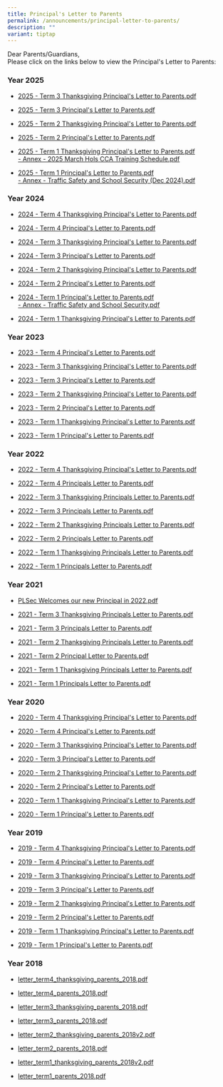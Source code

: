 ```yaml
---
title: Principal's Letter to Parents
permalink: /announcements/principal-letter-to-parents/
description: ""
variant: tiptap
---
```

<p>Dear Parents/Guardians,&nbsp;
<br>Please click on the links below to view the Principal's Letter to Parents:</p>
<h3>Year 2025</h3>
<ul data-tight="true" class="tight">
<li>
<p><a href="/files/2025___Term_3_Thanksgiving_Principal_s_Letter_to_Parents__final_.pdf" rel="noopener noreferrer nofollow" target="_blank">2025 - Term 3 Thanksgiving Principal's Letter to Parents.pdf</a>
</p>
</li>
<li>
<p><a href="/files/2025___Term_3_Principal_s_Letter_to_Parents__final_.pdf" rel="noopener nofollow" target="_blank">2025 - Term 3 Principal's Letter to Parents.pdf</a>
</p>
</li>
<li>
<p><a href="/files/2025___Term_2_Thanksgiving_Principal_s_Letter_to_Parents__final_.pdf" rel="noopener nofollow" target="_blank">2025 - Term 2 Thanksgiving Principal's Letter to Parents.pdf</a>
</p>
</li>
<li>
<p><a href="/files/2025___Term_2_Principal_s_Letter_to_Parents.pdf" rel="noopener nofollow" target="_blank">2025 - Term 2 Principal's Letter to Parents.pdf</a>
</p>
</li>
<li>
<p><a href="/files/2025___Term_1_Thanksgiving_Principal_s_Letter_to_Parents.pdf" rel="noopener nofollow" target="_blank">2025 - Term 1 Thanksgiving Principal's Letter to Parents.pdf</a>
<br><a href="/files/Annex___2025_March_Hols_CCA_Training_Schedule.pdf" rel="noopener nofollow" target="_blank">- Annex - 2025 March Hols CCA Training Schedule.pdf</a>
</p>
</li>
<li>
<p><a href="/files/2025___Term_1_Principal_s_Letter_to_Parents.pdf" rel="noopener nofollow" target="_blank">2025 - Term 1 Principal's Letter to Parents.pdf</a>
<br><a href="/files/Annex___Traffic_Safety_and_School_Security__Dec_2024_.pdf" rel="noopener nofollow" target="_blank">- Annex - Traffic Safety and School Security (Dec 2024).pdf</a>
</p>
</li>
</ul>
<h3>Year 2024</h3>
<ul data-tight="true" class="tight">
<li>
<p><a href="/files/2024___Term_4_Thanksgiving_Principal_s_Letter_to_Parents.pdf" rel="noopener noreferrer nofollow" target="_blank">2024 - Term 4 Thanksgiving Principal's Letter to Parents.pdf</a>
</p>
</li>
<li>
<p><a href="/files/2024___Term_4_Principal_s_Letter_to_Parents__final_.pdf" rel="noopener noreferrer nofollow" target="_blank">2024 - Term 4 Principal's Letter to Parents.pdf</a>
</p>
</li>
<li>
<p><a href="/files/2024___Term_3_Thanksgiving_Principal_s_Letter_to_Parents.pdf" rel="noopener noreferrer nofollow" target="_blank">2024 - Term 3 Thanksgiving Principal's Letter to Parents.pdf</a>
</p>
</li>
<li>
<p><a href="/files/2024___Term_3_Principal_s_Letter_to_Parents__final_.pdf" rel="noopener noreferrer nofollow" target="_blank">2024 - Term 3 Principal's Letter to Parents.pdf</a>
</p>
</li>
<li>
<p><a href="/files/2024___Term_2_Thanksgiving_Principal_s_Letter_to_Parents.pdf" rel="noopener noreferrer nofollow" target="_blank">2024 - Term 2 Thanksgiving Principal's Letter to Parents.pdf</a>
</p>
</li>
<li>
<p><a href="/files/2024___Term_2_Principal_s_Letter_to_Parents.pdf" rel="noopener noreferrer nofollow" target="_blank">2024 - Term 2 Principal's Letter to Parents.pdf</a>
</p>
</li>
<li>
<p><a href="/files/2024___Term_1_Principal_s_Letter_to_Parents.pdf" rel="noopener noreferrer nofollow" target="_blank">2024 - Term 1 Principal's Letter to Parents.pdf</a>
<br><a href="/files/Annex___Traffic_Safety_and_School_Security.pdf" rel="noopener noreferrer nofollow" target="_blank">- Annex - Traffic Safety and School Security.pdf</a>
</p>
</li>
<li>
<p><a href="/files/2024___Term_1_Thanksgiving_Principal_s_Letter_to_Parents.pdf" rel="noopener noreferrer nofollow" target="_blank">2024 - Term 1 Thanksgiving Principal's Letter to Parents.pdf</a>
</p>
</li>
</ul>
<h3>Year 2023</h3>
<ul>
<li>
<p><a href="/files/2023%20-%20term%204%20principal's%20letter%20to%20parents%20(final).pdf" rel="noopener noreferrer nofollow" target="_blank">2023 - Term 4 Principal's Letter to Parents.pdf</a>
</p>
</li>
<li>
<p><a href="/files/2023%20-%20term%203%20thanksgiving%20principal's%20letter%20to%20parents.pdf" rel="noopener noreferrer nofollow" target="_blank">2023 - Term 3 Thanksgiving Principal's Letter to Parents.pdf</a>
</p>
</li>
<li>
<p><a href="/files/2023%20-%20term%203%20principals%20letter%20to%20parents.pdf" rel="noopener noreferrer nofollow" target="_blank">2023 - Term 3 Principal's Letter to Parents.pdf</a>
</p>
</li>
<li>
<p><a href="/files/2023%20-%20term%202%20thanksgiving%20principals%20letter%20to%20parents.pdf" rel="noopener noreferrer nofollow" target="_blank">2023 - Term 2 Thanksgiving Principal's Letter to Parents.pdf</a>
</p>
</li>
<li>
<p><a href="/files/2023%20-%20Term%202%20Principals%20Letter%20to%20Parents.pdf" rel="noopener noreferrer nofollow" target="_blank">2023 - Term 2 Principal's Letter to Parents.pdf</a>
</p>
</li>
<li>
<p><a href="/files/2023%20-%20Term%201%20Thanksgiving%20Principals%20Letter%20to%20Parents.pdf" rel="noopener noreferrer nofollow" target="_blank">2023 - Term 1 Thanksgiving Principal's Letter to Parents.pdf</a>
<br>
</p>
</li>
<li>
<p><a href="/files/2023%20-%20Term%201%20Principals%20Letter%20to%20Parents.pdf" rel="noopener noreferrer nofollow" target="_blank">2023 - Term 1 Principal's Letter to Parents.pdf</a>
<br>
</p>
</li>
</ul>
<h3>Year 2022</h3>
<ul data-tight="true" class="tight">
<li>
<p><a href="/files/2022%20-%20Term%204%20Thanksgiving%20Principals%20Letter%20to%20Parents.pdf" rel="noopener noreferrer nofollow" target="_blank">2022 - Term 4 Thanksgiving Principal's Letter to Parents.pdf</a>
</p>
</li>
<li>
<p><a href="/files/2022%20-%20Term%204%20Principals%20Letter%20to%20Parents.pdf" rel="noopener noreferrer nofollow" target="_blank">2022 - Term 4 Principals Letter to Parents.pdf</a>
</p>
</li>
<li>
<p><a href="/files/2022%20-%20Term%203%20Thanksgiving%20Principals%20Letter%20to%20Parents.pdf" rel="noopener noreferrer nofollow" target="_blank">2022 - Term 3 Thanksgiving Principals Letter to Parents.pdf</a>
</p>
</li>
<li>
<p><a href="/files/2022%20-%20Term%203%20Principals%20Letter%20to%20Parents.pdf" rel="noopener noreferrer nofollow" target="_blank">2022 - Term 3 Principals Letter to Parents.pdf</a>
</p>
</li>
<li>
<p><a href="/files/2022%20-%20Term%202%20Thanksgiving%20Principals%20Letter%20to%20Parents.pdf" rel="noopener noreferrer nofollow" target="_blank">2022 - Term 2 Thanksgiving Principals Letter to Parents.pdf</a>
</p>
</li>
<li>
<p><a href="/files/2022%20-%20Term%202%20Principals%20Letter%20to%20Parents.pdf" rel="noopener noreferrer nofollow" target="_blank">2022 - Term 2 Principals Letter to Parents.pdf</a>
</p>
</li>
<li>
<p><a href="/files/2022%20-%20Term%201%20Thanksgiving%20Principals%20Letter%20to%20Parents.pdf" rel="noopener noreferrer nofollow" target="_blank">2022 - Term 1 Thanksgiving Principals Letter to Parents.pdf</a>
</p>
</li>
<li>
<p><a href="/files/2022%20-%20Term%201%20Principals%20Letter%20to%20Parents.pdf" rel="noopener noreferrer nofollow" target="_blank">2022 - Term 1 Principals Letter to Parents.pdf</a>
</p>
</li>
</ul>
<h3>Year 2021</h3>
<ul data-tight="true" class="tight">
<li>
<p><a href="/files/PLSec%20Welcomes%20our%20new%20Principal%20in%202022.pdf" rel="noopener noreferrer nofollow" target="_blank">PLSec Welcomes our new Principal in 2022.pdf</a>
</p>
</li>
<li>
<p><a href="/files/2021%20-%20Term%203%20Thanksgiving%20Principals%20Letter%20to%20Parents.pdf" rel="noopener noreferrer nofollow" target="_blank">2021 - Term 3 Thanksgiving Principals Letter to Parents.pdf</a>
</p>
</li>
<li>
<p><a href="/files/2021%20-%20Term%203%20Principals%20Letter%20to%20Parents.pdf" rel="noopener noreferrer nofollow" target="_blank">2021 - Term 3 Principals Letter to Parents.pdf</a>
</p>
</li>
<li>
<p><a href="/files/2021%20-%20Term%202%20Thanksgiving%20Principals%20Letter%20to%20Parents.pdf" rel="noopener noreferrer nofollow" target="_blank">2021 - Term 2 Thanksgiving Principals Letter to Parents.pdf</a>
</p>
</li>
<li>
<p><a href="/files/2021%20-%20Term%202%20Principal%20Letter%20to%20Parents.pdf" rel="noopener noreferrer nofollow" target="_blank">2021 - Term 2 Principal Letter to Parents.pdf</a>
</p>
</li>
<li>
<p><a href="/files/2021%20-%20Term%201%20Thanksgiving%20Principals%20Letter%20to%20Parents.pdf" rel="noopener noreferrer nofollow" target="_blank">2021 - Term 1 Thanksgiving Principals Letter to Parents.pdf</a>
</p>
</li>
<li>
<p><a href="/files/2021%20-%20Term%201%20Principals%20Letter%20to%20Parents.pdf" rel="noopener noreferrer nofollow" target="_blank">2021 - Term 1 Principals Letter to Parents.pdf</a>
</p>
</li>
</ul>
<h3>Year 2020</h3>
<ul data-tight="true" class="tight">
<li>
<p><a href="/files/2020%20-%20Term%204%20Thanksgiving%20Principal's%20Letter%20to%20Parents.pdf" rel="noopener noreferrer nofollow" target="_blank">2020 - Term 4 Thanksgiving Principal's Letter to Parents.pdf</a>
</p>
</li>
<li>
<p><a href="/files/2020%20-%20Term%204%20Principal's%20Letter%20to%20Parents_v2.pdf" rel="noopener noreferrer nofollow" target="_blank">2020 - Term 4 Principal's Letter to Parents.pdf</a>
</p>
</li>
<li>
<p><a href="/files/2020%20-%20Term%203%20Thanksgiving%20Principal's%20Letter%20to%20Parents.pdf" rel="noopener noreferrer nofollow" target="_blank">2020 - Term 3 Thanksgiving Principal's Letter to Parents.pdf</a>
</p>
</li>
<li>
<p><a href="/files/2020%20-%20Term%203%20Principal's%20Letter%20to%20Parents.pdf" rel="noopener noreferrer nofollow" target="_blank">2020 - Term 3 Principal's Letter to Parents.pdf</a>
</p>
</li>
<li>
<p><a href="/files/2020%20-%20Term%202%20Thanksgiving%20Principal's%20Letter%20to%20Parents.pdf" rel="noopener noreferrer nofollow" target="_blank">2020 - Term 2 Thanksgiving Principal's Letter to Parents.pdf</a>
</p>
</li>
<li>
<p><a href="/files/2020%20-%20Term%202%20Principal's%20Letter%20to%20Parents.pdf" rel="noopener noreferrer nofollow" target="_blank">2020 - Term 2 Principal's Letter to Parents.pdf</a>
</p>
</li>
<li>
<p><a href="/files/2020%20-%20Term%201%20Thanksgiving%20Principal's%20Letter%20to%20Parents.pdf" rel="noopener noreferrer nofollow" target="_blank">2020 - Term 1 Thanksgiving Principal's Letter to Parents.pdf</a>
</p>
</li>
<li>
<p><a href="/files/2020%20-%20Term%201%20Principal's%20Letter%20to%20Parents.pdf" rel="noopener noreferrer nofollow" target="_blank">2020 - Term 1 Principal's Letter to Parents.pdf</a>
</p>
</li>
</ul>
<h3>Year 2019</h3>
<ul data-tight="true" class="tight">
<li>
<p><a href="/files/2019%20-%20Term%204%20Thanksgiving%20Principal's%20Letter%20to%20Parents.pdf" rel="noopener noreferrer nofollow" target="_blank">2019 - Term 4 Thanksgiving Principal's Letter to Parents.pdf</a>
</p>
</li>
<li>
<p><a href="/files/2019%20-%20Term%204%20Principal's%20Letter%20to%20Parents.pdf" rel="noopener noreferrer nofollow" target="_blank">2019 - Term 4 Principal's Letter to Parents.pdf</a>
</p>
</li>
<li>
<p><a href="/files/2019%20-%20Term%203%20Thanksgiving%20Principal's%20Letter%20to%20Parents.pdf" rel="noopener noreferrer nofollow" target="_blank">2019 - Term 3 Thanksgiving Principal's Letter to Parents.pdf</a>
</p>
</li>
<li>
<p><a href="/files/2019%20-%20Term%203%20Principal's%20Letter%20to%20Parents.pdf" rel="noopener noreferrer nofollow" target="_blank">2019 - Term 3 Principal's Letter to Parents.pdf</a>
</p>
</li>
<li>
<p><a href="/files/2019%20-%20Term%202%20Thanksgiving%20Principal's%20Letter%20to%20Parents.pdf" rel="noopener noreferrer nofollow" target="_blank">2019 - Term 2 Thanksgiving Principal's Letter to Parents.pdf</a>
</p>
</li>
<li>
<p><a href="/files/2019%20-%20Term%202%20Principal's%20Letter%20to%20Parents.pdf" rel="noopener noreferrer nofollow" target="_blank">2019 - Term 2 Principal's Letter to Parents.pdf</a>
</p>
</li>
<li>
<p><a href="/files/2019%20-%20Term%201%20Thanksgiving%20Principal's%20Letter%20to%20Parents.pdf" rel="noopener noreferrer nofollow" target="_blank">2019 - Term 1 Thanksgiving Principal's Letter to Parents.pdf</a>
</p>
</li>
<li>
<p><a href="/files/2019%20-%20Term%201%20Principal's%20Letter%20to%20Parents.pdf" rel="noopener noreferrer nofollow" target="_blank">2019 - Term 1 Principal's Letter to Parents.pdf</a>
</p>
</li>
</ul>
<h3>Year 2018</h3>
<ul data-tight="true" class="tight">
<li>
<p><a href="/files/letter_term4_thanksgiving_parents_2018.pdf" rel="noopener noreferrer nofollow" target="_blank">letter_term4_thanksgiving_parents_2018.pdf</a>
</p>
</li>
<li>
<p><a href="/files/letter_term4_parents_2018.pdf" rel="noopener noreferrer nofollow" target="_blank">letter_term4_parents_2018.pdf</a>
</p>
</li>
<li>
<p><a href="/files/letter_term3_thanksgiving_parents_2018.pdf" rel="noopener noreferrer nofollow" target="_blank">letter_term3_thanksgiving_parents_2018.pdf</a>
</p>
</li>
<li>
<p><a href="/files/letter_term3_parents_2018.pdf" rel="noopener noreferrer nofollow" target="_blank">letter_term3_parents_2018.pdf</a>
</p>
</li>
<li>
<p><a href="/files/letter_term2_thanksgiving_parents_2018v2.pdf" rel="noopener noreferrer nofollow" target="_blank">letter_term2_thanksgiving_parents_2018v2.pdf</a>
</p>
</li>
<li>
<p><a href="/files/letter_term2_parents_2018.pdf" rel="noopener noreferrer nofollow" target="_blank">letter_term2_parents_2018.pdf</a>
</p>
</li>
<li>
<p><a href="/files/letter_term1_thanksgiving_parents_2018v2.pdf" rel="noopener noreferrer nofollow" target="_blank">letter_term1_thanksgiving_parents_2018v2.pdf</a>
</p>
</li>
<li>
<p><a href="/files/letter_term1_parents_2018.pdf" rel="noopener noreferrer nofollow" target="_blank">letter_term1_parents_2018.pdf</a>
</p>
</li>
</ul>
<p></p>
